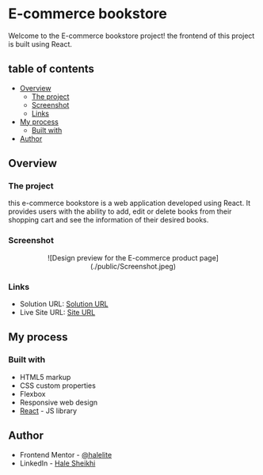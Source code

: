 # E-commerce bookstore

Welcome to the E-commerce bookstore project! the frontend of this project is built using React.

## table of contents

- [Overview](#overview)
  - [The project](#the-project)
  - [Screenshot](#screenshot)
  - [Links](#links)
- [My process](#my-process)
  - [Built with](#built-with)
- [Author](#author)

## Overview

### The project

this e-commerce bookstore is a web application developed using React. It provides users with the ability to add, edit or delete books from their shopping cart and see the information of their desired books.

### Screenshot

<div style="text-align: center;">
![Design preview for the E-commerce product page](./public/Screenshot.jpeg)
</div>

### Links

- Solution URL: [Solution URL](https://your-solution-url.com)
- Live Site URL: [Site URL](https://halelite.github.io/E-commerce-bookstore/)

## My process

### Built with

- HTML5 markup
- CSS custom properties
- Flexbox
- Responsive web design
- [React](https://reactjs.org/) - JS library

## Author

- Frontend Mentor - [@halelite](https://www.frontendmentor.io/profile/yourusername)
- LinkedIn - [Hale Sheikhi](https://www.linkedin.com/in/hale-sheikhi/)
